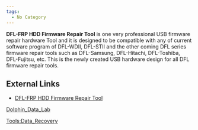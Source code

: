```yaml
---
tags:
  - No Category
---
```

**DFL-FRP HDD Firmware Repair Tool** is one very professional USB
firmware repair hardware Tool and it is designed to be compatible with
any of current software program of DFL-WDII, DFL-STII and the other
coming DFL series firmware repair tools such as DFL-Samsung,
DFL-Hitachi, DFL-Toshiba, DFL-Fujitsu, etc. This is the newly created
USB hardware design for all DFL firmware repair tools.

## External Links

- [DFL-FRP HDD Firmware Repair
  Tool](https://www.dolphindatalab.com/product/dfl-frp-hdd-firmware-repair-tool/)

[Dolphin_Data_Lab](dolphin_data_lab.md)

[Tools:Data_Recovery](tools:data_recovery.md)